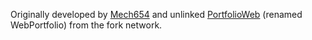Originally developed by [Mech654](https://github.com/Mech654/) and unlinked [PortfolioWeb](https://github.com/Mech654/PortfolioWeb) (renamed WebPortfolio) from the fork network.
